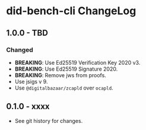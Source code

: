 # did-bench-cli ChangeLog

## 1.0.0 - TBD

### Changed
  - **BREAKING**: Use Ed25519 Verification Key 2020 v3.
  - **BREAKING**: Use Ed25519 Signature 2020.
  - **BREAKING**: Remove jws from proofs.
  - Use jsigs v 9.
  - Use `@digitalbazaar/zcapld` over `ocapld`.

## 0.1.0 - xxxx

- See git history for changes.
